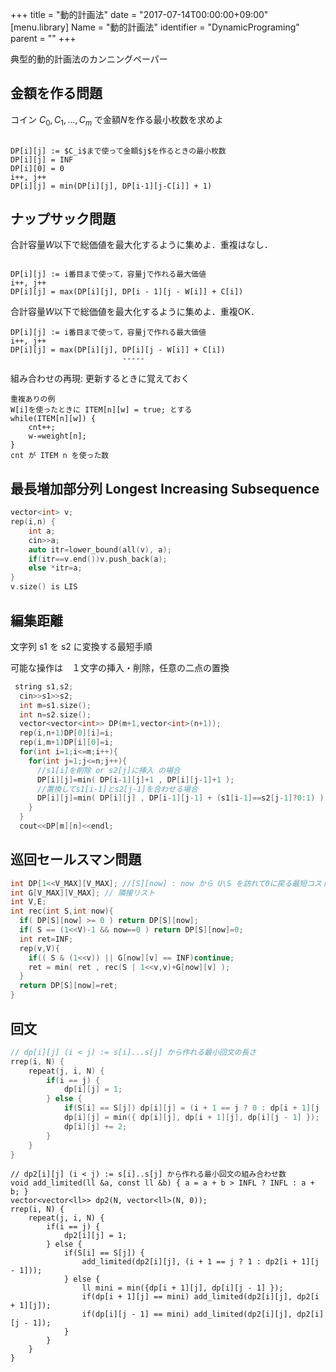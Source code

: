 +++
title = "動的計画法"
date = "2017-07-14T00:00:00+09:00"
[menu.library]
Name = "動的計画法"
identifier = "DynamicPrograming"
parent = ""
+++

典型的動的計画法のカンニングペーパー
<!--more-->

## 金額を作る問題

コイン $C_0,C_1,...,C_m$ で金額$N$を作る最小枚数を求めよ

~~~

DP[i][j] := $C_i$まで使って金額$j$を作るときの最小枚数
DP[i][j] = INF
DP[i][0] = 0
i++, j++
DP[i][j] = min(DP[i][j], DP[i-1][j-C[i]] + 1)

~~~

## ナップサック問題

合計容量$W$以下で総価値を最大化するように集めよ．重複はなし．

~~~

DP[i][j] := i番目まで使って，容量jで作れる最大価値
i++, j++
DP[i][j] = max(DP[i][j], DP[i - 1][j - W[i]] + C[i])

~~~

合計容量$W$以下で総価値を最大化するように集めよ．重複OK．

~~~
DP[i][j] := i番目まで使って，容量jで作れる最大価値
i++, j++
DP[i][j] = max(DP[i][j], DP[i][j - W[i]] + C[i])
                         -----
~~~

組み合わせの再現: 更新するときに覚えておく

~~~
重複ありの例
W[i]を使ったときに ITEM[n][w] = true; とする
while(ITEM[n][w]) {
    cnt++;
    w-=weight[n];
}
cnt が ITEM n を使った数
~~~

## 最長増加部分列 Longest Increasing Subsequence

~~~cpp
vector<int> v;
rep(i,n) {
    int a;
    cin>>a;
    auto itr=lower_bound(all(v), a);
    if(itr==v.end())v.push_back(a);
    else *itr=a;
}
v.size() is LIS
~~~

## 編集距離

文字列 s1 を s2 に変換する最短手順

可能な操作は　１文字の挿入・削除，任意の二点の置換

~~~cpp
 string s1,s2;
  cin>>s1>>s2;
  int m=s1.size();
  int n=s2.size();
  vector<vector<int>> DP(m+1,vector<int>(n+1));
  rep(i,n+1)DP[0][i]=i;
  rep(i,m+1)DP[i][0]=i;
  for(int i=1;i<=m;i++){
    for(int j=1;j<=n;j++){
      //s1[i]を削除 or s2[j]に挿入 の場合
      DP[i][j]=min( DP[i-1][j]+1 , DP[i][j-1]+1 );
      //置換してs1[i-1]とs2[j-1]を合わせる場合
      DP[i][j]=min( DP[i][j] , DP[i-1][j-1] + (s1[i-1]==s2[j-1]?0:1) ); //注意:i,j=1toなのでs1,s2のindexは-1する
    }
  }
  cout<<DP[m][n]<<endl;
~~~

## 巡回セールスマン問題

~~~cpp
int DP[1<<V_MAX][V_MAX]; //[S][now] : now から U\S を訪れて0に戻る最短コスト
int G[V_MAX][V_MAX]; // 隣接リスト
int V,E;
int rec(int S,int now){
  if( DP[S][now] >= 0 ) return DP[S][now];
  if( S == (1<<V)-1 && now==0 ) return DP[S][now]=0;
  int ret=INF;
  rep(v,V){
    if(( S & (1<<v)) || G[now][v] == INF)continue;
    ret = min( ret , rec(S | 1<<v,v)+G[now][v] );
  }
  return DP[S][now]=ret;
}
~~~

## 回文

~~~cpp
// dp[i][j] (i < j) := s[i]...s[j] から作れる最小回文の長さ
rrep(i, N) {
    repeat(j, i, N) {
        if(i == j) {
            dp[i][j] = 1;
        } else {
            if(S[i] == S[j]) dp[i][j] = (i + 1 == j ? 0 : dp[i + 1][j - 1]);
            dp[i][j] = min({ dp[i][j], dp[i + 1][j], dp[i][j - 1] });
            dp[i][j] += 2;
        }
    }
}
~~~

~~~
// dp2[i][j] (i < j) := s[i]..s[j] から作れる最小回文の組み合わせ数
void add_limited(ll &a, const ll &b) { a = a + b > INFL ? INFL : a + b; }
vector<vector<ll>> dp2(N, vector<ll>(N, 0));
rrep(i, N) {
    repeat(j, i, N) {
        if(i == j) {
            dp2[i][j] = 1;
        } else {
            if(S[i] == S[j]) {
                add_limited(dp2[i][j], (i + 1 == j ? 1 : dp2[i + 1][j - 1]));
            } else {
                ll mini = min({dp[i + 1][j], dp[i][j - 1] });
                if(dp[i + 1][j] == mini) add_limited(dp2[i][j], dp2[i + 1][j]);
                if(dp[i][j - 1] == mini) add_limited(dp2[i][j], dp2[i][j - 1]);
            }
        }
    }
}
~~~